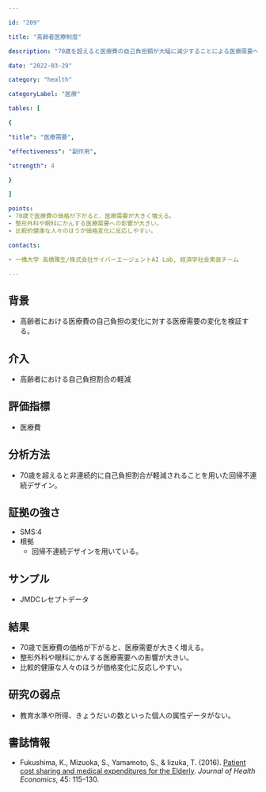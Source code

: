 ```yaml
---

id: "209"

title: "高齢者医療制度"

description: "70歳を超えると医療費の自己負担額が大幅に減少することによる医療需要への影響"

date: "2022-03-29"

category: "health"

categoryLabel: "医療"

tables: [

{

"title": "医療需要",

"effectiveness": "副作用",

"strength": 4

}

]

points:
- 70歳で医療費の価格が下がると、医療需要が大きく増える。
- 整形外科や眼科にかんする医療需要への影響が大きい。
- 比較的健康な人々のほうが価格変化に反応しやすい。

contacts:

- 一橋大学 高橋雅生/株式会社サイバーエージェントAI Lab, 経済学社会実装チーム

---
```


## 背景
- 高齢者における医療費の自己負担の変化に対する医療需要の変化を検証する。

## 介入
- 高齢者における自己負担割合の軽減

## 評価指標
- 医療費

## 分析方法
- 70歳を超えると非連続的に自己負担割合が軽減されることを用いた回帰不連続デザイン。

## 証拠の強さ

- SMS:4
- 根拠
    - 回帰不連続デザインを用いている。

## サンプル
- JMDCレセプトデータ

## 結果
- 70歳で医療費の価格が下がると、医療需要が大きく増える。
- 整形外科や眼科にかんする医療需要への影響が大きい。
- 比較的健康な人々のほうが価格変化に反応しやすい。

## 研究の弱点
- 教育水準や所得、きょうだいの数といった個人の属性データがない。

## 書誌情報
- Fukushima, K., Mizuoka, S., Yamamoto, S., & Iizuka, T. (2016). [Patient cost sharing and medical expenditures for the Elderly](https://www.sciencedirect.com/science/article/pii/S0167629615001174?via%3Dihub). *Journal of Health Economics*, 45: 115–130.
